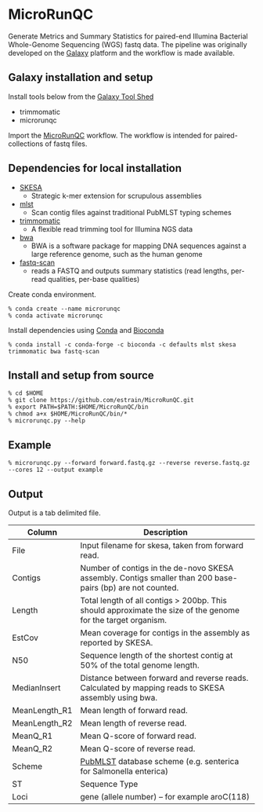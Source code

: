 # MicroRunQC
Generate Metrics and Summary Statistics for paired-end Illumina Bacterial Whole-Genome Sequencing (WGS) fastq data. The pipeline was originally developed on the [Galaxy](https://galaxyproject.org/) platform and the workflow is made available.  

## Galaxy installation and setup

Install tools below from the [Galaxy Tool Shed](https://toolshed.g2.bx.psu.edu/) 
* trimmomatic
* microrunqc

Import the [MicroRunQC](https://github.com/estrain/MicroRunQC/blob/master/galaxy_workflows/MicroRunQC.ga) workflow. The workflow is intended for paired-collections of fastq files. 

## Dependencies for local installation

* [SKESA](https://github.com/ncbi/SKESA)
  * Strategic k-mer extension for scrupulous assemblies
* [mlst](https://github.com/tseemann/mlst)
  * Scan contig files against traditional PubMLST typing schemes
* [trimmomatic](https://github.com/timflutre/trimmomatic)
  * A flexible read trimming tool for Illumina NGS data
* [bwa](https://github.com/lh3/bwa)
  * BWA is a software package for mapping DNA sequences against a large reference genome, such as the human genome
* [fastq-scan](https://github.com/rpetit3/fastq-scan)
  * reads a FASTQ and outputs summary statistics (read lengths, per-read qualities, per-base qualities)
  
Create conda environment.
```
% conda create --name microrunqc
% conda activate microrunqc
```
Install dependencies using [Conda](https://bioconda.github.io/user/install.html) and [Bioconda](https://bioconda.github.io/)
```
% conda install -c conda-forge -c bioconda -c defaults mlst skesa trimmomatic bwa fastq-scan
```

## Install and setup from source
```
% cd $HOME
% git clone https://github.com/estrain/MicroRunQC.git
% export PATH=$PATH:$HOME/MicroRunQC/bin
% chmod a+x $HOME/MicroRunQC/bin/*
% microrunqc.py --help
``` 
## Example
```
% microrunqc.py --forward forward.fastq.gz --reverse reverse.fastq.gz --cores 12 --output example
```
## Output

Output is a tab delimited file.

| Column        | Description
|---------------|------------------------------------------------------------------------------------------------------------
| File	         | Input filename for skesa, taken from forward read. |
| Contigs       | Number of contigs in the de-novo SKESA assembly. Contigs smaller than 200 base-pairs (bp) are not counted.  | 
| Length        | Total length of all contigs > 200bp. This should approximate the size of the genome for the target organism.|
| EstCov        | Mean coverage for contigs in the assembly as reported by SKESA. |
| N50           | Sequence length of the shortest contig at 50% of the total genome length. |
| MedianInsert  | Distance between forward and reverse reads. Calculated by mapping reads to SKESA assembly using bwa.|
| MeanLength_R1 | Mean length of forward read. |
| MeanLength_R2 | Mean length of reverse read. |
| MeanQ_R1	     | Mean Q-score of forward read. |
| MeanQ_R2      | Mean Q-score of reverse read. |
| Scheme        | [PubMLST](https://pubmlst.org) database scheme (e.g. senterica for Salmonella enterica) |
| ST							     | Sequence Type |
| Loci          | gene (allele number) – for example aroC(118) |
